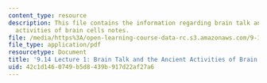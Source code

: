 ```yaml
---
content_type: resource
description: This file contains the information regarding brain talk and the ancient
  activities of brain cells notes.
file: /media/https%3A/open-learning-course-data-rc.s3.amazonaws.com/9-14-brain-structure-and-its-origins-spring-2014/42c1d1460749b5d8439b917d22af27a6_MIT9_14S14_Lecture1.pdf
file_type: application/pdf
resourcetype: Document
title: '9.14 Lecture 1: Brain Talk and the Ancient Activities of Brain Cells Notes'
uid: 42c1d146-0749-b5d8-439b-917d22af27a6
---
```

